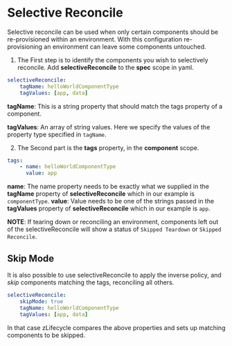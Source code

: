 # Selective Reconcile

Selective reconcile can be used when only certain components should be re-provisioned within an environment. With this configuration re-provisioning an environment can leave some components untouched.

1. The First step is to identify the components you wish to selectively reconcile. Add **selectiveReconcile** to the **spec** scope in yaml.
```yaml
selectiveReconcile:
    tagName: helloWorldComponentType
    tagValues: [app, data]
```

**tagName**: This is a string property that should match the tags property of a component.

**tagValues**: An array of string values. Here we specify the values of the property type specified in `tagName`.

2. The Second part is the **tags** property, in the **component** scope.

```yaml
tags:
    - name: helloWorldComponentType 
      value: app
```



**name**: The name property needs to be exactly what we supplied in the **tagName** property of **selectiveReconcile** which in our example is `componentType`.
**value**: Value needs to be one of the strings passed in the **tagValues** property of **selectiveReconcile** which in our example is `app`.

**NOTE**: If tearing down or reconciling an environment, components left out of the selectiveReconcile will show a status of `Skipped Teardown` or `Skipped Reconcile`.

## Skip Mode

It is also possible to use selectiveReconcile to apply the inverse policy, and _skip_ components matching the tags, reconciling all others. 

```yaml
selectiveReconcile:
    skipMode: true
    tagName: helloWorldComponentType
    tagValues: [app, data]
```

In that case zLifecycle compares the above properties and sets up matching components to be skipped.

